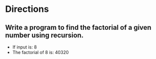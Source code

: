 # Directions
## Write a program to find the factorial of a given number using recursion.
- If  input is: 8
- The factorial of 8 is: 40320

